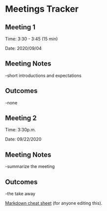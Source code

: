 # **Meetings Tracker**

## **Meeting 1**

Time: 3:30 - 3:45 (15 min)

Date: 2020/09/04

## Meeting Notes
-short introductions and expectations

## Outcomes
-none


## **Meeting 2**

Time: 3:30p.m.

Date: 09/22/2020

## Meeting Notes
-summarize the meeting

## Outcomes
-the take away

[Markdown cheat sheet](https://support.squarespace.com/hc/en-us/articles/206543587-Markdown-cheat-sheet "Title") (for anyone editing this).
